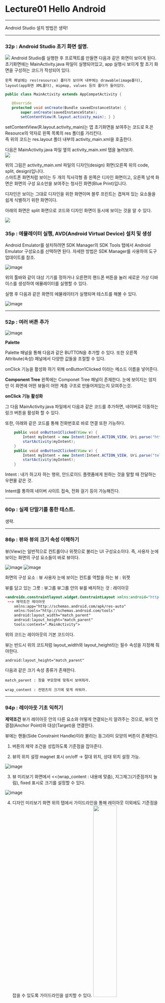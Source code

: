 # Lecture01 Hello Android
<hr/>

Android Studio 설치 방법은 생락!

<hr/>

### 32p : Android Studio 초기 화면 설명.

<img src="https://user-images.githubusercontent.com/84966961/121198414-13156a00-c8ad-11eb-86cd-ecaab7203c56.jpg">
 Android Studio를 실행한 후 프로젝트를 만들면 다음과 같은 화면이 보이게 된다.   
 초기화면에는 MainActivity.java 파일이 실행되어있고, app 실행시 보이게 할 초기 화면을 구성하는 코드가 작성되어 있다.   
    
    왼쪽 패널에는 res(resource) 폴더가 보이며 내부에는 drawable(image폴더), layout(app화면 XML폴더), mipmap, values 등의 폴더가 들어있다.
 
 ```java
 public class MainActivity extends AppCompatActivity {

    @Override
    protected void onCreate(Bundle savedInstanceState) {
        super.onCreate(savedInstanceState);
        setContentView(R.layout.activity_main); } }
 ```
 setContentView(R.layout.activity_main)는 앱 초기화면을 보여주는 코드로 R.은 Resource의 약자로 왼쪽 목록의 res 폴더를 가리킨다.   
 즉 위의 코드는 res.layout 폴더 내부의 activity_main.xml을 호출한다.   
 
 다음은 MainActivity.java 파일 옆의 activity_main.xml 탭을 눌러보자.   
<img src="https://user-images.githubusercontent.com/84966961/121198423-1577c400-c8ad-11eb-89f4-9602292ca7c4.jpg">

 위의 그림은 activity_main.xml 파일의 디자인(design) 화면(오른쪽 위의 code, split, design)입니다.   
 스마트폰 화면처럼 보이는 두 개의 직사각형 중 왼쪽은 디자인 화면이고, 오른쪽 남색 화면은 화면의 구성 요소만을 보여주는 청사진 화면(Blue Print)입니다.
 
  디자인은 보이는 그대로 디자인을 위한 화면이며 블루 프린트는 겹쳐져 있는 요소들을 쉽게 식별하기 위한 화면이다.

   아래의 화면은 split 화면으로 코드와 디자인 화면이 동시에 보이는 것을 알 수 있다.

<img src="https://user-images.githubusercontent.com/84966961/121198421-14df2d80-c8ad-11eb-9fd4-ed49f1979eef.jpg">

### 35p : 에뮬레이터 실행, AVD(Android Virtual Device) 설치 및 생성

Android Emulator를 설치하려면 SDK Manager의 SDK Tools 탭에서 Android Emulator 구성요소를 선택하면 된다. 자세한 방법은 SDK Manager를 사용하여 도구 업데이트를 참조.

![image](https://user-images.githubusercontent.com/84966961/121202477-486f8700-c8b0-11eb-9adc-bbb4a1be9de3.png)

 위의 툴바와 같이 대상 기기를 정하거나 오른편의 핸드폰 버튼을 눌러 새로운 가상 디바이스를 생성하여 에뮬레이터를 실행할 수 있다.
    
 실행 후 다음과 같은 화면의 에뮬레이터가 실행되며 테스트를 해볼 수 있다.
 
 ![image](https://user-images.githubusercontent.com/84966961/121210313-8a9bc700-c8b6-11eb-9351-7b4ec314d625.png)
 
   <hr/>
   
   ### 52p : 여러 버튼 추가

![image](https://user-images.githubusercontent.com/84966961/121211087-2af1eb80-c8b7-11eb-84b9-1edcce45b393.png)

 **Palette**
 
 Palette 패널을 통해 다음과 같은 BUTTON을 추가할 수 있다. 또한 오른쪽 Attribute(속성) 패널에서 다양한 값들을 조절할 수 있다.    
   
 onClick 기능을 활성화 하기 위해 onButton1Clicked 이라는 메소드 이름을 넣어준다.
 
 
**Component Tree**
 왼쪽에는 Componet Tree 패널이 존재한다.
 눈에 보이지는 않지만 이 화면에 어떤 뷰들이 어떤 계층 구조로 만들어져있는지 모여주는것.   
   
      
         

**onClick 기능 활성화**	

 그 다음 MainActivity.java 파일에서 다음과 같은 코드를 추가하면, 네이버로 이동하는 링크 버튼을 활성화 할 수 있다.   
 
  또한, 아래와 같은 코드를 통해 전화번호로 바로 연결 또한 가능하다.

```java
    public void onButton1Clicked(View v) {
        Intent myIntent = new Intent(Intent.ACTION_VIEW, Uri.parse("http://m.naver.com"));
        startActivity(myIntent);
    }
    public void onButton2Clicked(View v) {
        Intent myIntent = new Intent(Intent.ACTION_VIEW, Uri.parse("tel:010-1000-1000"));
        startActivity(myIntent);
    }
```
   
  Intent : 내가 하고자 하는 행위, 안드로이드 플랫폼에게 원하는 것을 말할 때 전달하는 우편물 같은 것.
  
  Intent를 통하여 네이버 사이트 접속, 전화 걸기 등이 가능해진다.
  
  <hr/>
  
  ### 60p : 실제 단말기를 통한 테스트.

   생략.
   
  <hr/>
  
  ### 86p : 뷰와 뷰의 크기 속성 이해하기

  뷰(View)는 일반적으로 컨트롤이나 위젯으로 불리는 UI 구성요소이다.
  즉, 사용자 눈에 보이는 화면의 구성 요소들이 바로 뷰이다.

![image](https://user-images.githubusercontent.com/84966961/121216007-7908ee00-c8bb-11eb-9a94-120801aa2610.png) ![image](https://user-images.githubusercontent.com/84966961/121216045-7efecf00-c8bb-11eb-92d4-2f0cef8cca0a.png)

화면의 구성 요소 : 뷰
사용자 눈에 보이는 컨트롤 역할을 하는 뷰 : 위젯

뷰를 담고 있는 그릇 : 뷰그룹
뷰그룹 안의 뷰를 배치하는 것 : 레이아웃


```xml
<androidx.constraintlayout.widget.ConstraintLayout xmlns:android="http://schemas.android.com/apk/res/android"
 --> 제약조건 레이아웃
    xmlns:app="http://schemas.android.com/apk/res-auto"
    xmlns:tools="http://schemas.android.com/tools"
    android:layout_width="match_parent"
    android:layout_height="match_parent"
    tools:context=".MainActivity">
```

 위의 코드는 레이아웃의 기본 코드이다.
 
 뷰는 반드시 위의 코드처럼 layout_width와 layout_height라는 필수 속성을 지정해 줘야한다.

    android:layout_height="match_parent"

 다음과 같은 크기 속성 종류가 존재한다.   
 
	match_parent : 창을 부모창에 맞춰서 보여줘라.

	wrap_content : 컨텐츠의 크기에 맞게 씌워라.

<hr/>

  ### 94p : 레이아웃 기초 익히기

   
  **제약조건**
  뷰가 레이아웃 안의 다른 요소와 어떻게 연결되는지 알려주는 것으로, 뷰의 연결점(Anchor Point)와 대상(Target)을 연결한다.
  
  뷰에는 핸들(Side Constraint Handle)이라 불리는 동그라미 모양의 버튼이 존재한다.

1. 버튼의 제약 조건을 성립하도록 기준점을 잡아준다.

2. 뷰의 위치 설정 magnet 표시 on/off
	-> 절대 위치, 상대 위치 설정 가능.

![image](https://user-images.githubusercontent.com/84966961/121217815-29c3bd00-c8bd-11eb-9377-8f768c511d54.png)

3. 뷰 미리보기 화면에서 <<(wrap_content : 내용에 맞춤), 지그재그(기준점까지 늘림), fixed 표시로 크기를 설정할 수 있다.

![image](https://user-images.githubusercontent.com/84966961/121218057-5d9ee280-c8bd-11eb-8a1f-669bf136a963.png)


4. 디자인 미리보기 화면 위의 탭에서 가이드라인을 통해
레이아웃 이외에도 기준점을 잡을 수 있도록 가이드라인을 설치할 수 있다. 
<img src = "https://user-images.githubusercontent.com/84966961/121218379-a5256e80-c8bd-11eb-92b0-fb5ed7a55615.png" width="40%"> <img src = "https://user-images.githubusercontent.com/84966961/121218702-ef0e5480-c8bd-11eb-9947-434bc1979ed7.png" width="40%">


아래 코드는 가이드 라인의 코드이며 코드 내부에는 가이드 라인의 방향 코드가 들어있다.

```
  --   <androidx.constraintlayout.widget.Guideline
        android:id="@+id/guideline3"
        android:layout_width="wrap_content"
        android:layout_height="wrap_content"
        android:orientation="horizontal"
	--> 가이드 라인의 방향 코드 추가됨.
        app:layout_constraintGuide_begin="161dp" />
```

5. 뷰 코드에는 기준점을 어디로 잡았는지 어디로 붙였는지(Anchor) 코드에 나와있다.
```
    <Button
        android:id="@+id/button3"
        android:layout_width="wrap_content"
        android:layout_height="wrap_content"
        android:layout_marginTop="16dp"
        android:text="Button"
        app:layout_constraintStart_toStartOf="@+id/guideline4"
	--> 버튼 3은 Start를 잡아서 스타트에 붙였고 주소값은 가이드라인 4임.
        app:layout_constraintTop_toTopOf="parent" />
	--> 버튼 3의 탑 기준점을 잡아서 부모 레이아웃의 탑에 붙였다.
```
